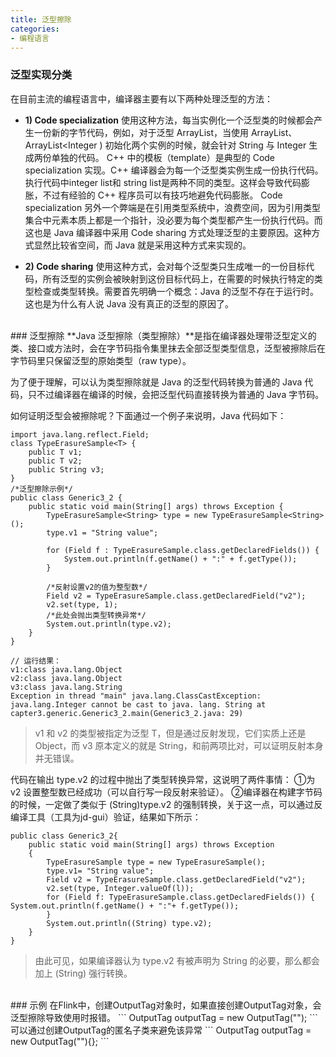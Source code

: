 ```yaml
---
title: 泛型擦除
categories:
- 编程语言
---
```

### 泛型实现分类
在目前主流的编程语言中，编译器主要有以下两种处理泛型的方法：
- **1) Code specialization**
使用这种方法，每当实例化一个泛型类的时候都会产生一份新的字节代码，例如，对于泛型 ArrayList，当使用 ArrayList<String>、ArrayList<Integer ) 初始化两个实例的时候，就会针对 String 与 Integer 生成两份单独的代码。
C++ 中的模板（template）是典型的 Code specialization 实现。C++ 编译器会为每一个泛型类实例生成一份执行代码。执行代码中integer list和 string list是两种不同的类型。这样会导致代码膨胀，不过有经验的 C++ 程序员可以有技巧地避免代码膨胀。
Code specialization 另外一个弊端是在引用类型系统中，浪费空间，因为引用类型集合中元素本质上都是一个指针，没必要为每个类型都产生一份执行代码。而这也是 Java 编译器中采用 Code sharing 方式处理泛型的主要原因。这种方式显然比较省空间，而 Java 就是采用这种方式来实现的。

- **2) Code sharing**
使用这种方式，会对每个泛型类只生成唯一的一份目标代码，所有泛型的实例会被映射到这份目标代码上，在需要的时候执行特定的类型检查或类型转换。需要首先明确一个概念：Java 的泛型不存在于运行时。这也是为什么有人说 Java 没有真正的泛型的原因了。

<br>
### 泛型擦除
**Java 泛型擦除（类型擦除）**是指在编译器处理带泛型定义的类、接口或方法时，会在字节码指令集里抹去全部泛型类型信息，泛型被擦除后在字节码里只保留泛型的原始类型（raw type）。

为了便于理解，可以认为类型擦除就是 Java 的泛型代码转换为普通的 Java 代码，只不过编译器在编译的时候，会把泛型代码直接转换为普通的 Java 字节码。

如何证明泛型会被擦除呢？下面通过一个例子来说明，Java 代码如下：
```
import java.lang.reflect.Field;
class TypeErasureSample<T> {
    public T v1;
    public T v2;
    public String v3;
}
/*泛型擦除示例*/
public class Generic3_2 {
    public static void main(String[] args) throws Exception {
        TypeErasureSample<String> type = new TypeErasureSample<String>();
        type.v1 = "String value";

        for (Field f : TypeErasureSample.class.getDeclaredFields()) {
            System.out.println(f.getName() + ":" + f.getType());
        }

        /*反射设置v2的值为整型数*/
        Field v2 = TypeErasureSample.class.getDeclaredField("v2");
        v2.set(type, 1);
        /*此处会抛出类型转换异常*/
        System.out.println(type.v2);
    }
}

// 运行结果：
v1:class java.lang.Object
v2:class java.lang.Object
v3:class java.lang.String
Exception in thread "main" java.lang.ClassCastException: java.lang.Integer cannot be cast to java. lang. String at capter3.generic.Generic3_2.main(Generic3_2.java: 29)
```
>v1 和 v2 的类型被指定为泛型 T，但是通过反射发现，它们实质上还是 Object，而 v3 原本定义的就是 String，和前两项比对，可以证明反射本身并无错误。

代码在输出 type.v2 的过程中抛出了类型转换异常，这说明了两件事情：
①为 v2 设置整型数已经成功（可以自行写一段反射来验证）。
②编译器在构建字节码的时候，一定做了类似于 (String)type.v2 的强制转换，关于这一点，可以通过反编译工具（工具为jd-gui）验证，结果如下所示：
```
public class Generic3_2{
    public static void main(String[] args) throws Exception
    {
        TypeErasureSample type = new TypeErasureSample();
        type.v1= "String value";
        Field v2 = TypeErasureSample.class.getDeclaredField("v2");
        v2.set(type, Integer.valueOf(l));
        for (Field f: TypeErasureSample.class.getDeclaredFields()) { System.out.println(f.getName() + ":"+ f.getType());
        }
        System.out.println((String) type.v2);
    }
}
```
>由此可见，如果编译器认为 type.v2 有被声明为 String 的必要，那么都会加上 (String) 强行转换。

<br>
### 示例
在Flink中，创建OutputTag对象时，如果直接创建OutputTag对象，会泛型擦除导致使用时报错。
```
OutputTag<String> outputTag = new OutputTag<String>("");
```
可以通过创建OutputTag的匿名子类来避免该异常
```
OutputTag<String> outputTag = new OutputTag<String>(""){};
```
